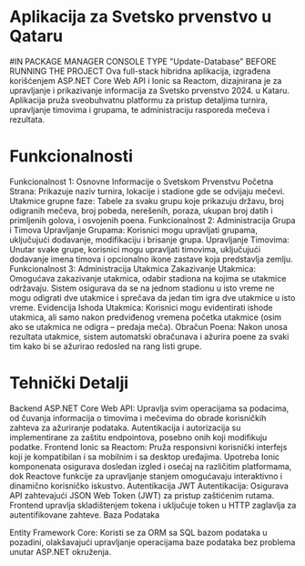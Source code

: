 # Aplikacija za Svetsko prvenstvo u Qataru 
#IN PACKAGE MANAGER CONSOLE TYPE "Update-Database" BEFORE RUNNING THE PROJECT
Ova full-stack hibridna aplikacija, izgrađena korišćenjem ASP.NET Core Web API i Ionic sa Reactom, dizajnirana je za upravljanje i prikazivanje informacija za Svetsko prvenstvo 2024. u Kataru. Aplikacija pruža sveobuhvatnu platformu za pristup detaljima turnira, upravljanje timovima i grupama, te administraciju rasporeda mečeva i rezultata.

# Funkcionalnosti
Funkcionalnost 1: Osnovne Informacije o Svetskom Prvenstvu
Početna Strana: Prikazuje naziv turnira, lokacije i stadione gde se odvijaju mečevi.
Utakmice grupne faze: Tabele za svaku grupu koje prikazuju državu, broj odigranih mečeva, broj pobeda, nerešenih, poraza, ukupan broj datih i primljenih golova, i osvojenih poena.
Funkcionalnost 2: Administracija Grupa i Timova
Upravljanje Grupama: Korisnici mogu upravljati grupama, uključujući dodavanje, modifikaciju i brisanje grupa.
Upravljanje Timovima: Unutar svake grupe, korisnici mogu upravljati timovima, uključujući dodavanje imena timova i opcionalno ikone zastave koja predstavlja zemlju.
Funkcionalnost 3: Administracija Utakmica
Zakazivanje Utakmica: Omogućava zakazivanje utakmica, odabir stadiona na kojima se utakmice održavaju. Sistem osigurava da se na jednom stadionu u isto vreme ne mogu odigrati dve utakmice i sprečava da jedan tim igra dve utakmice u isto vreme.
Evidencija Ishoda Utakmica: Korisnici mogu evidentirati ishode utakmica, ali samo nakon predviđenog vremena početka utakmice (osim ako se utakmica ne odigra – predaja meča).
Obračun Poena: Nakon unosa rezultata utakmice, sistem automatski obračunava i ažurira poene za svaki tim kako bi se ažurirao redosled na rang listi grupe.
# Tehnički Detalji

Backend
ASP.NET Core Web API: Upravlja svim operacijama sa podacima, od čuvanja informacija o timovima i mečevima do obrade korisničkih zahteva za ažuriranje podataka. Autentikacija i autorizacija su implementirane za zaštitu endpointova, posebno onih koji modifikuju podatke.
Frontend
Ionic sa Reactom: Pruža responsivni korisnički interfejs koji je kompatibilan i sa mobilnim i sa desktop uređajima. Upotreba Ionic komponenata osigurava dosledan izgled i osećaj na različitim platformama, dok Reactove funkcije za upravljanje stanjem omogućavaju interaktivno i dinamično korisničko iskustvo.
Autentikacija
JWT Autentikacija: Osigurava API zahtevajući JSON Web Token (JWT) za pristup zaštićenim rutama. Frontend upravlja skladištenjem tokena i uključuje token u HTTP zaglavlja za autentifikovane zahteve.
Baza Podataka

Entity Framework Core: Koristi se za ORM sa SQL bazom podataka u pozadini, olakšavajući upravljanje operacijama baze podataka bez problema unutar ASP.NET okruženja.
